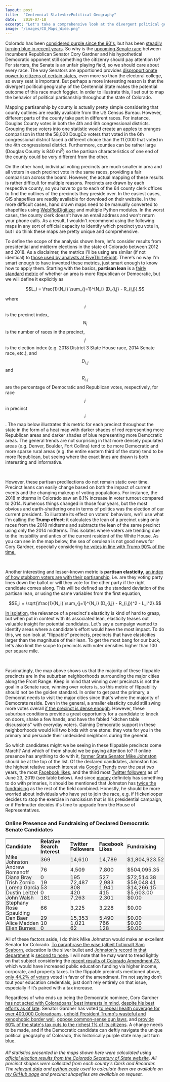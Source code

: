 ```yaml
---
layout: post
title:  "Centennial State<br>Political Geography"
date:   2019-07-18
excerpt: "Let's take a comprehensive look at the divergent political geography of Colorado and its effect on the 2020 Senate race..."
image: "/images/CO_Maps_Wide.png"
---
```


<head>
<meta name="twitter:card" content="summary_large_image">
<meta name="twitter:creator" content="@tefirman51">
<meta name="twitter:site" content="@tefirman51">
<meta name="twitter:title" content="Centennial State Political Geography">
<meta name="twitter:description" content="Let's take a comprehensive look at the divergent political geography of Colorado and its effect on the 2020 Senate race...">
<meta name="twitter:image:src" content="https://tefirman.github.io/images/CO_Maps_Wide.png">
<meta name="twitter:image:width" content="280">
<meta name="twitter:image:height" content="150">

<script src="/assets/js/jquery.min.js"></script> 
<script> 
$(function(){
  $("#includedContent").load("/images/PrecinctPartisanLeanCO.html"); 
});
</script>
<script> 
$(function(){
  $("#includedContent2").load("/images/PrecinctTrumpEffectCO.html"); 
});
</script>
<script> 
$(function(){
  $("#includedContent3").load("/images/FlippablePrecinctsCO.html"); 
});
</script> 
<!-- Global site tag (gtag.js) - Google Analytics -->
<script async src="https://www.googletagmanager.com/gtag/js?id=UA-141691742-13"></script>
<script>
  window.dataLayer = window.dataLayer || [];
  function gtag(){dataLayer.push(arguments);}
  gtag('js', new Date());

  gtag('config', 'UA-141691742-13');
</script>
</head>

<script src='https://cdnjs.cloudflare.com/ajax/libs/mathjax/2.7.5/MathJax.js?config=TeX-MML-AM_CHTML' async></script>

Colorado has been <a href="https://en.wikipedia.org/wiki/Politics_of_Colorado">considered purple since the 90's</a>, but has been <a href="https://www.5280.com/2018/11/colorado-is-still-a-very-purple-state-at-least-for-now/">steadily turning blue in recent years</a>. So why is the <a href="https://fivethirtyeight.com/features/its-early-but-colorados-cory-gardner-has-a-tough-road-to-re-election-in-2020/">upcoming Senate race</a> between incumbent Republican Senator Cory Gardner and his hypothetical Democratic opponent still something the citizenry should pay attention to? For starters, the Senate is an unfair playing field, so we should care about every race. The way Senators are apportioned provides <a href="https://tefirman.github.io/blog/UnequalRepresentation/">disproportionate power to citizens of certain states</a>, even more so than the electoral college, so every seat is important. But perhaps a more interesting reason is that the divergent political geography of the Centennial State makes the potential outcome of this race much foggier. In order to illustrate this, I set out to map the behavior of political partisanship throughout the state of Colorado.

Mapping partisanship by county is actually pretty simple considering that county outlines are readily available from the US Census Bureau. However, different parts of the county take part in different races. For instance, Douglas County votes in both the 4th and 6th congressional districts. Grouping these voters into one statistic would create an apples to oranges comparison in that the 58,000 DougCo voters that voted in the 6th congressional district faced a different choice than the 117,000 that voted in the 4th congressional district. Furthermore, counties can be rather large (Douglas County is 840 mi<sup>2</sup>) so the partisan characteristics of one end of the county could be very different from the other.

On the other hand, individual voting precincts are much smaller in area and all voters in each precinct vote in the same races, providing a fair comparison across the board. However, the actual mapping of these results is rather difficult for multiple reasons. Precincts are drawn by each respective county, so you have to go to each of the 64 county clerk offices to find the outlines of the precincts they preside over. In the easiest cases, GIS shapefiles are readily available for download on their website. In the more difficult cases, hand drawn maps need to be manually converted to shapefiles using <a href="https://automeris.io/WebPlotDigitizer/">WebPlotDigitizer</a> and multiple Python modules. In the worst cases, the county clerk doesn't have an email address and won't return your phone calls. As a result, I wouldn't recommend using the following maps in any sort of official capacity to identify which precinct you vote in, but I do think these maps are pretty unique and comprehensive.

To define the scope of the analysis shown here, let's consider results from presidential and midterm elections in the state of Colorado between 2012 and 2018. As a disclaimer, the metrics I'll be using are similar (if not identical) to <a href="https://fivethirtyeight.com/features/election-update-the-house-districts-that-swing-the-most-and-least-with-the-national-mood/">those used by analysts at FiveThirtyEight</a>. There's no way I'm smart enough to have invented these metrics, just smart enough to know how to apply them. Starting with the basics, <b>partisan lean</b> is a <a href="https://fivethirtyeight.com/features/everything-is-partisan-and-correlated-and-boring/">fairly standard</a> <a href="https://en.wikipedia.org/wiki/Cook_Partisan_Voting_Index">metric</a> of whether an area is more Republican or Democratic, but we will define it explicitly as

$$L_i = \frac{1}{N_i} \sum_{j=1}^{N_i} (D_{i,j} - R_{i,j}).$$

where $$i$$ is the precinct index, $$N_{i}$$ is the number of races in the precinct, $$j$$ is the election index (e.g. 2018 District 3 State House race, 2014 Senate race, etc.), and $$D_{i,j}$$ and $$R_{i,j}$$ are the percentage of Democratic and Republican votes, respectively, for race $$j$$ in precinct $$i$$. The map below illustrates this metric for each precinct throughout the state in the form of a heat map with darker shades of red representing more Republican areas and darker shades of blue representing more Democratic areas. The general trends are not surprising in that more densely populated areas (e.g. Denver, Boulder, Fort Collins) tend to be more Democratic and more sparse rural areas (e.g. the entire eastern third of the state) tend to be more Republican, but seeing where the exact lines are drawn is both interesting and informative.

<div align="center"><div id="includedContent"></div></div><br>

However, these partisan predilections do not remain static over time. Precinct leans can easily change based on both the impact of current events and the changing makeup of voting populations. For instance, the 2018 midterms in Colorado saw an 8.1% increase in voter turnout compared to 2014. Numerous things changed in those four years, but the most obvious and earth-shattering one in terms of politics was the election of our current president. To illustrate its effect on voters' behaviors, we'll use what I'm calling the <b>Trump effect</b>: it calculates the lean of a precinct using only races from the 2018 midterms and subtracts the lean of the same precinct using only the 2014 midterms. This isolates where voters are trending due to the instability and antics of the current resident of the White House. As you can see in the map below, the sea of cerulean is not good news for Cory Gardner, especially considering <a href="https://projects.fivethirtyeight.com/congress-trump-score/cory-gardner/">he votes in line with Trump 90% of the time.</a>

<div align="center"><div id="includedContent2"></div></div><br>

Another interesting and lesser-known metric is <b>partisan elasticity</b>, <a href="https://fivethirtyeight.com/features/election-update-the-house-districts-that-swing-the-most-and-least-with-the-national-mood/">an index of how stubborn voters are with their partisanship</a>, i.e. are they voting party lines down the ballot or will they vote for the other party if the right candidate comes along. This will be defined as the standard deviation of the partisan lean, or using the same variables from the first equation,

$$E_i = \sqrt{\frac{1}{N_i} \sum_{j=1}^{N_i} (D_{i,j} - R_{i,j})^2 - L_i^2}.$$

<a href="/images/PrecinctPartisanElasticityCO.html">In isolation</a>, the relevance of a precinct's elasticity is kind of hard to grasp, but when put in context with its associated lean, elasticity teases out valuable insight for potential candidates. Let's say a campaign wanted to identify areas where a candidate's effort would have the most impact. To do this, we can look at "flippable" precincts, precincts that have elasticities larger than the magnitude of their lean. To get the most bang for our buck, let's also limit the scope to precincts with voter densities higher than 100 per square mile.

<div align="center"><div id="includedContent3"></div></div><br>

Fascinatingly, the map above shows us that the majority of these flippable precincts are in the suburban neighborhoods surrounding the major cities along the Front Range. Keep in mind that winning over precincts is not the goal in a Senate race, winning over voters is, so this metric of flippability should not be the golden standard. In order to get past the primary, a Democrat needs to visit the major cities since that's where the majority of Democrats reside. Even in the general, a smaller elasticity could still swing more votes overall <a href="/images/PrecinctVoterDensityCO.html">if the precinct is dense enough</a>. However, these suburban conditions provide a great opportunity for a candidate to knock on doors, shake a few hands, and have the fabled "kitchen table discussions" with everyday voters. Gaining Democratic support in these neighborhoods would kill two birds with one stone: they vote for you in the primary and persuade their undecided neighbors during the general.

So which candidates might we be seeing in these flippable precincts come March? And which of them should we be paying attention to? If online presence has anything to do with it, <a href="https://www.mikejohnstonforcolorado.com/">former State Senator Mike Johnston</a> should be at the top of the list. Of the declared candidates, Johnston has the highest relative search interest via <a href="https://trends.google.com/trends/?geo=US">Google Trends</a> over the past two years, the most <a href="https://www.facebook.com/MikeJohnstonCO/">Facebook likes</a>, and the third most <a href="https://twitter.com/MikeJohnstonCO">Twitter followers</a> as of June 23, 2019 (see table below). And since <a href="https://www.denverpost.com/2019/04/02/mike-johnston-fundraising-senate-cory-gardner/">money</a> definitely has something to do with primaries, it should be mentioned that Johnston has <a href="https://www.fec.gov/data/elections/senate/CO/2020/">twice the fundraising</a> as the rest of the field combined. Honestly, he should be more worried about individuals who have yet to join the race, e.g. if Hickenlooper decides to stop the exercise in narcissism that is his presidential campaign, or if Perlmutter decides it's time to upgrade from the House of Representatives.

<style>
table {
    border-spacing: 0;
    width: 100%;
    border: 1px solid #ddd;
    line-height: 1
}

th {
    cursor: pointer;
}

th, td {
    text-align: left;
    padding: 0px;
    vertical-align: middle;
    min-height: 1px;
    border-left: 1px solid #ddd;
    border-right: 1px solid #ddd;
}

tr:nth-child(even) {
    background-color: #f2f2f2
}
</style>

<h3>Online Presence and Fundraising of Declared Democratic Senate Candidates</h3>
<table id="myTable">
  <tr height="50">
    <th onclick="sortTable(0)">Candidate</th>
    <th onclick="sortTableNumber(1)">Relative Search Interest</th>
    <th onclick="sortTableNumber(2)">Twitter Followers</th>
    <th onclick="sortTableNumber(3)">Facebook Likes</th>
    <th onclick="sortTableNumber(4)">Fundraising</th>
  </tr>
  <tr height="5">
  <td>Mike Johnston</td>
    <td>369</td>
    <td>14,610</td>
    <td>14,789</td>
    <td>$1,804,923.52</td>
  </tr>
  <tr height="5">
  <td>Andrew Romanoff</td>
    <td>76</td>
    <td>4,509</td>
    <td>7,800</td>
    <td>$504,095.35</td>
  </tr>
  <tr height="5">
  <td>Diana Bray</td>
    <td>0</td>
    <td>195</td>
    <td>527</td>
    <td>$72,514.38</td>
  </tr>
  <tr height="5">
  <td>Trish Zornio</td>
    <td>19</td>
    <td>72,487</td>
    <td>2,983</td>
    <td>$59,048.41</td>
  </tr>
  <tr height="5">
  <td>Lorena Garcia</td>
    <td>53</td>
    <td>808</td>
    <td>1,941</td>
    <td>$14,266.15</td>
  </tr>
  <tr height="5">
  <td>Dustin Leitzel</td>
    <td>0</td>
    <td>420</td>
    <td>415</td>
    <td>$5,603.00</td>
  </tr>
  <tr height="5">
  <td>John Walsh</td>
    <td>181</td>
    <td>7,263</td>
    <td>2,301</td>
    <td>$0.00</td>
  </tr>
  <tr height="5">
  <td>Stephany Rose Spaulding</td>
    <td>66</td>
    <td>3,225</td>
    <td>3,228</td>
    <td>$0.00</td>
  </tr>
  <tr height="5">
  <td>Dan Baer</td>
    <td>29</td>
    <td>15,353</td>
    <td>5,490</td>
    <td>$0.00</td>
  </tr>
  <tr height="5">
  <td>Alice Madden</td>
    <td>10</td>
    <td>1,021</td>
    <td>766</td>
    <td>$0.00</td>
  </tr>
  <tr height="5">
  <td>Ellen Burnes</td>
    <td>0</td>
    <td>62</td>
    <td>128</td>
    <td>$0.00</td>
  </tr>
</table>

<script>
function sortTable(n) {
  var table, rows, switching, i, x, y, shouldSwitch, dir, switchcount = 0;
  table = document.getElementById("myTable");
  switching = true;
  //Set the sorting direction to ascending:
  dir = "desc"; 
  /*Make a loop that will continue until
  no switching has been done:*/
  while (switching) {
    //start by saying: no switching is done:
    switching = false;
    rows = table.rows;
    /*Loop through all table rows (except the
    first, which contains table headers):*/
    for (i = 1; i < (rows.length - 1); i++) {
      //start by saying there should be no switching:
      shouldSwitch = false;
      /*Get the two elements you want to compare,
      one from current row and one from the next:*/
      x = rows[i].getElementsByTagName("TD")[n];
      y = rows[i + 1].getElementsByTagName("TD")[n];
      /*check if the two rows should switch place,
      based on the direction, asc or desc:*/
      if (dir == "asc") {
        if (x.innerHTML.toLowerCase() > y.innerHTML.toLowerCase()) {
          //if so, mark as a switch and break the loop:
          shouldSwitch= true;
          break;
        }
      } else if (dir == "desc") {
        if (x.innerHTML.toLowerCase() < y.innerHTML.toLowerCase()) {
          //if so, mark as a switch and break the loop:
          shouldSwitch = true;
          break;
        }
      }
    }
    if (shouldSwitch) {
      /*If a switch has been marked, make the switch
      and mark that a switch has been done:*/
      rows[i].parentNode.insertBefore(rows[i + 1], rows[i]);
      switching = true;
      //Each time a switch is done, increase this count by 1:
      switchcount ++;      
    } else {
      /*If no switching has been done AND the direction is "asc",
      set the direction to "desc" and run the while loop again.*/
      if (switchcount == 0 && dir == "desc") {
        dir = "asc";
        switching = true;
      }
    }
  }
}

function sortTableNumber(n) {
  var table, rows, switching, i, x, y, shouldSwitch, dir, switchcount = 0;
  table = document.getElementById("myTable");
  switching = true;
  //Set the sorting direction to ascending:
  dir = "desc"; 
  /*Make a loop that will continue until
  no switching has been done:*/
  while (switching) {
    //start by saying: no switching is done:
    switching = false;
    rows = table.rows;
    /*Loop through all table rows (except the
    first, which contains table headers):*/
    for (i = 1; i < (rows.length - 1); i++) {
      //start by saying there should be no switching:
      shouldSwitch = false;
      /*Get the two elements you want to compare,
      one from current row and one from the next:*/
      x = rows[i].getElementsByTagName("TD")[n];
      y = rows[i + 1].getElementsByTagName("TD")[n];
      /*check if the two rows should switch place,
      based on the direction, asc or desc:*/
      if (dir == "asc") {
        if (Number(x.innerHTML.replace(/,/g, '').replace(/\$/g, '')) > Number(y.innerHTML.replace(/,/g, '').replace(/\$/g, ''))) {
          //if so, mark as a switch and break the loop:
          shouldSwitch= true;
          break;
        }
      } else if (dir == "desc") {
        if (Number(x.innerHTML.replace(/,/g, '').replace(/\$/g, '')) < Number(y.innerHTML.replace(/,/g, '').replace(/\$/g, ''))) {
          //if so, mark as a switch and break the loop:
          shouldSwitch = true;
          break;
        }
      }
    }
    if (shouldSwitch) {
      /*If a switch has been marked, make the switch
      and mark that a switch has been done:*/
      rows[i].parentNode.insertBefore(rows[i + 1], rows[i]);
      switching = true;
      //Each time a switch is done, increase this count by 1:
      switchcount ++;      
    } else {
      /*If no switching has been done AND the direction is "asc",
      set the direction to "desc" and run the while loop again.*/
      if (switchcount == 0 && dir == "desc") {
        dir = "asc";
        switching = true;
      }
    }
  }
}
</script>

All of these factors aside, I do think Mike Johnston would make an excellent Senator for Colorado. <a href="https://www.youtube.com/watch?v=xlyBfInS7ec">To paraphrase the wise (albeit fictional) Sam Seaborn</a>, education is the silver bullet and <a href="https://www.chalkbeat.org/posts/co/2010/05/12/effectiveness-bill-advances-in-house/">Johnston's record</a> <a href="https://www.denverpost.com/2013/04/29/colorado-governor-signs-bill-for-illegal-immigrants-in-state-tuition/">in that department</a> is <a href="https://www.westword.com/news/colorado-gubernatorial-candidate-mike-johnston-is-trying-to-build-bridges-in-bridge-burning-times-10459600">second to none</a>. I will note that he may want to tread lightly on that subject considering the <a href="https://www.cpr.org/2018/11/07/colorado-amendment-73-tax-increase-for-public-education-has-failed/">recent results of Colorado Amendment 73</a>, which would have increased public education funding via higher income, corporate, and property taxes. In the flippable precincts mentioned above, <a href="/images/PrecinctAmendment73YesPctCO.html">only 44.2% of voters</a> voted in favor of the amendment. I’m not saying don’t tout your education credentials, just don’t rely entirely on that issue, especially if it’s paired with a tax increase.

Regardless of who ends up being the Democratic nominee, Cory Gardner <a href="https://www.denverpost.com/2019/03/14/cory-gardner-endorsement-mistake/">has not acted with Coloradoans' best interests in mind</a>, <a href="https://www.washingtonpost.com/powerpost/thats-the-model-cory-gardner-stands-up-to-president-trump/2018/01/05/b3b9b2b6-f17b-11e7-b3bf-ab90a706e175_story.html?utm_term=.50900054ae3f">despite his best efforts as of late</a>. Senator Gardner has voted <a href="https://www.denverpost.com/2017/07/29/cory-gardner-health-care-obamacare-repeal-vote/">to repeal health coverage for over 400,000 Coloradoans</a>, <a href="https://www.denverpost.com/2019/03/14/cory-gardner-trump-border-wall-immigration/">uphold President Trump's wasteful and xenophobic border wall</a>, <a href="http://www.cpr.org/2016/06/21/4-gun-control-measures-fail-how-colorados-senators-voted/">oppose common-sense gun laws</a>, and <a href="https://itep.org/trumpgopplanco/">provide 60% of the state's tax cuts to the richest 1% of its citizens</a>. A change needs to be made, and if the Democratic candidate can deftly navigate the unique political geography of Colorado, this historically purple state may just turn blue.

<h6>All statistics presented in the maps shown here were calculated using <a href="https://www.sos.state.co.us/pubs/elections/resultsData.html">official election results from the Colorado Secretary of State website</a>. All precinct shapes were collected from each county's Clerk and Recorder. The <a href="https://github.com/tefirman/StatisticalStumbles/tree/master/ElectionResults_CO">relevant data</a> and <a href="https://github.com/tefirman/StatisticalStumbles/blob/master/ElectionResults_CO.py">python code</a> used to calculate them are available on <a href="https://github.com/tefirman">my GitHub page</a> and precinct shapefiles are available on request.


